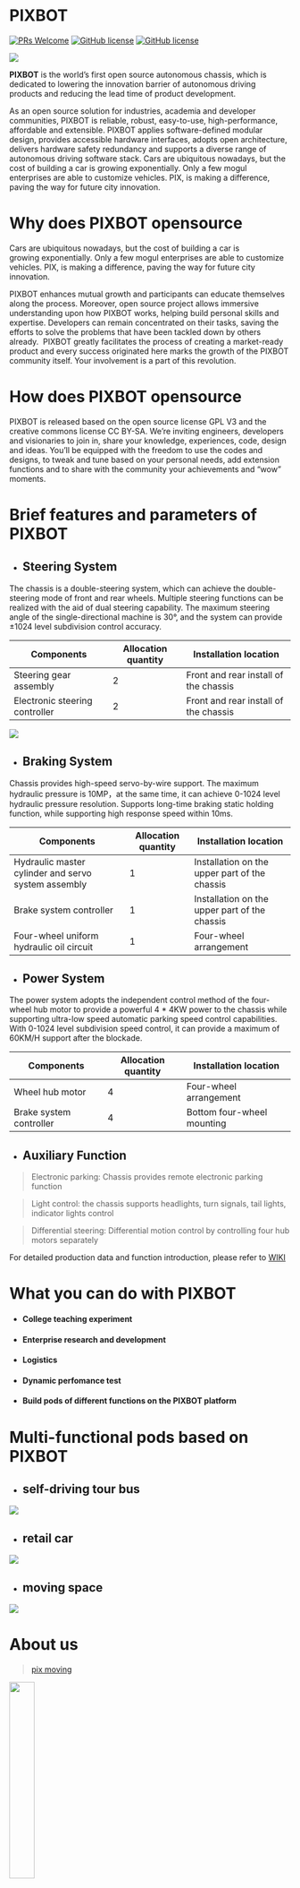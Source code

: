 
# PIXBOT
 [![PRs Welcome](https://img.shields.io/badge/PRs-welcome-blue.svg?style=flat-square)](http://makeapullrequest.com) [![GitHub license](https://img.shields.io/badge/license-GPL%20v3-brightgreen.svg?style=flat-square)](https://github.com/your/your-project/blob/master/LICENSE)  [![GitHub license](https://img.shields.io/badge/version-0.1.0-blue.svg?style=flat-square)](https://github.com/your/your-project/blob/master/LICENSE)

![](./images/chassis_f.png)


**PIXBOT** is the world’s first open source autonomous chassis, which is dedicated to lowering the innovation barrier of autonomous driving products and reducing the lead time of product development. 

As an open source solution for industries, academia and developer communities, PIXBOT is reliable, robust, easy-to-use, high-performance, affordable and extensible. PIXBOT applies software-defined modular design, provides accessible hardware interfaces, adopts open architecture, delivers hardware safety redundancy and supports a diverse range of autonomous driving software stack. Cars are ubiquitous nowadays, but the cost of building a car is growing exponentially. Only a few mogul enterprises are able to customize vehicles. PIX, is making a difference, paving the way for future city innovation.  
# Why does PIXBOT opensource

Cars are ubiquitous nowadays, but the cost of building a car is growing exponentially. Only a few mogul enterprises are able to customize vehicles. PIX, is making a difference, paving the way for future city innovation. 

PIXBOT enhances mutual growth and participants can educate themselves along the process. Moreover, open source project allows immersive understanding upon how PIXBOT works, helping build personal skills and expertise. Developers can remain concentrated on their tasks, saving the efforts to solve the problems that have been tackled down by others already.  PIXBOT greatly facilitates the process of creating a market-ready product and every success originated here marks the growth of the PIXBOT community itself. Your involvement is a part of this revolution.  

# How does PIXBOT opensource
PIXBOT is released based on the open source license GPL V3 and the creative commons license CC BY-SA. We’re inviting engineers, developers and visionaries to join in, share your knowledge, experiences, code, design and ideas. You’ll be equipped with the freedom to use the codes and designs, to tweak and tune based on your personal needs, add extension functions and to share with the community your achievements and “wow” moments. 

# Brief features and parameters of PIXBOT
 - ## Steering System

The chassis is a double-steering system, which can achieve the double-steering mode of front and rear wheels. Multiple steering functions can be realized with the aid of dual steering capability. The maximum steering angle of the single-directional machine is 30°, and the system can provide ±1024 level subdivision control accuracy.

Components | Allocation quantity | Installation location
-|-|-
Steering gear assembly | 2 | Front and rear install of the chassis
Electronic steering controller | 2 | Front and rear install of the chassis

![](./images/steering.png)

 - ## Braking System

Chassis provides high-speed servo-by-wire support. The maximum hydraulic pressure is 10MP，at the same time, it can achieve 0-1024 level hydraulic pressure resolution. Supports long-time braking static holding function, while supporting high response speed within 10ms.

Components | Allocation quantity | Installation location
--- | --- | ---
Hydraulic master cylinder and servo system assembly | 1 | Installation on the upper part of the chassis
Brake system controller | 1 | Installation on the upper part of the chassis
Four-wheel uniform hydraulic oil circuit | 1 | Four-wheel arrangement

 - ## Power System

The power system adopts the independent control method of the four-wheel hub motor to provide a powerful 4 * 4KW power to the chassis while supporting ultra-low speed automatic parking speed control capabilities. With 0-1024 level subdivision speed control, it can provide a maximum of 60KM/H support after the blockade.


Components | Allocation quantity | Installation location
--- | --- | ---
Wheel hub motor | 4 | Four-wheel arrangement
Brake system controller | 4 | Bottom four-wheel mounting

 - ## Auxiliary Function

>Electronic parking: Chassis provides remote electronic parking function

>Light control: the chassis supports headlights, turn signals, tail lights, indicator lights control

>Differential steering: Differential motion control by controlling four hub motors separately

For detailed production data and function introduction, please refer to [WIKI](https://gitlab.com/pixmoving/pixbot/-/wikis/home)

# What you can do with PIXBOT
 - #### College teaching experiment
 - #### Enterprise research and development
 - #### Logistics
 - #### Dynamic perfomance test
 - #### Build pods of different functions on the PIXBOT platform

# Multi-functional pods based on PIXBOT
 - ## self-driving tour bus
![](./images/tour_bus.jpg)
 - ## retail car
 ![](./images/retail_car.jpg)
  - ## moving space
 ![](./images/moving_space.png)


 # About us
>[pix moving](https://www.pixmoving.com/)

<img src="./images/logo.png" width="30%">